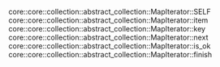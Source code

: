 core::core::collection::abstract_collection::MapIterator::SELF
core::core::collection::abstract_collection::MapIterator::item
core::core::collection::abstract_collection::MapIterator::key
core::core::collection::abstract_collection::MapIterator::next
core::core::collection::abstract_collection::MapIterator::is_ok
core::core::collection::abstract_collection::MapIterator::finish